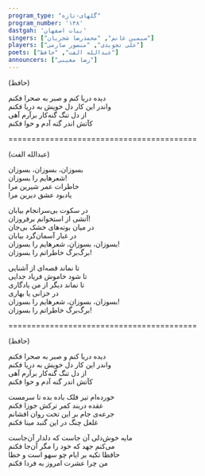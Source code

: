 ```yaml
---
program_type: "گلهای-تازه"
program_number: '۱۳۸'
dastgah: 'بیات اصفهان'
singers: ["سیمین غانم", "محمدرضا شجریان"]
players: ["علی تجویدی", "منصور صارمی"]
poets: ["عبدالله الفت", "حافظ"]
announcers: ["رضا معینی"]
---
```


(حافظ)

دیده دریا کنم و صبر به صحرا فکنم  
واندر این کار دل خویش به دریا فکنم  
از دل تنگ گنه‌کار برآرم آهی  
کآتش اندر گنه آدم و حوا فکنم  

=========================================

(عبدالله الفت)

بسوزان، بسوزان، بسوزان  
شعرهایم را بسوزان!  
خاطرات عمر شیرین مرا  
یادبود عشق دیرین مرا  

در سکوت بی‌سرانجام بیابان  
آتشی از استخوانم بر‌فروزان!  
در میان بوته‌های خشک بی‌جان  
در غبار آسمان‌گرد بیابان  
بسوزان، بسوزان، شعرهایم را بسوزان!  
برگ‌برگ خاطراتم را بسوزان!  

تا نماند قصه‌ای از آشنایی  
تا شود خاموش فریاد جدایی  
تا نماند دیگر از من یادگاری  
در خزانی یا بهاری  
بسوزان، بسوزان، شعرهایم را بسوزان!  
برگ‌برگ خاطراتم را بسوزان!  

=========================================

(حافظ)

دیده دریا کنم و صبر به صحرا فکنم  
واندر این کار دل خویش به دریا فکنم  
از دل تنگ گنه‌کار برآرم آهی  
کآتش اندر گنه آدم و حوا فکنم  

خورده‌ام تیر فلک باده بده تا سرمست  
عقده دربند کمر ترکش جوزا فکنم  
جرعه‌ی جام بر این تخت روان افشانم  
غلغل چنگ در این گنبد مینا فکنم  

مایه خوش‌دلی آن جاست که دلدار آن‌جاست  
می‌کنم جهد که خود را مگر آن‌جا فکنم  
حافظا تکیه بر ایام چو سهو است و خطا  
من چرا عشرت امروز به فردا فکنم
